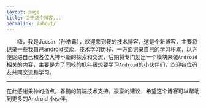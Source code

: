 ```yaml
---
layout: page
title: 关于这个博客...
permalink: /about/
---
```


 　　嗨，我是Jucsin（孙浩鑫），欢迎来到我的技术博客，这是个新博客，主要将记录一些我自己android探索，技术学习历程，一方面记录自己的学习积累，以方便促进自己和各位大神不断的探索和交流，后期将专门划出一个模块来做`Android`相关的内容，主要是为了同校的低年级想要学习`Android`的小伙伴们，欢迎各位码友共同交流和学习。  

----------


在此感谢果神的指点，春鹏的前端技术支持，豪豪的建议，希望这个博客可以帮助到更多的Android 小伙伴。


